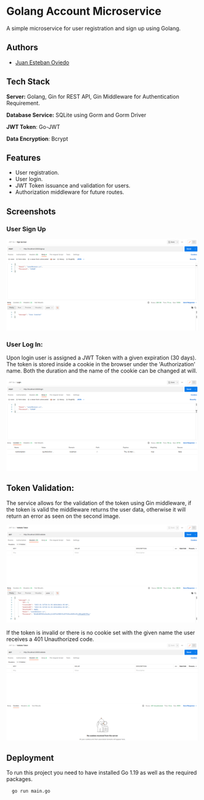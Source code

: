 
# Golang Account Microservice

A simple microservice for user registration and sign up using Golang.





## Authors

- [Juan Esteban Oviedo](https://www.github.com/juanoviedog)


## Tech Stack

**Server:** Golang, Gin for REST API, Gin Middleware for Authentication Requirement.

**Database Service:** SQLite using Gorm and Gorm Driver

**JWT Token**: Go-JWT

**Data Encryption**: Bcrypt


## Features

- User registration.
- User login.
- JWT Token issuance and validation for users.
- Authorization middleware for future routes. 


## Screenshots

### User Sign Up
![App Screenshot](https://raw.githubusercontent.com/juanoviedog/golang-ms/main/screenshots/SignUp.png)

### User Log In: 
Upon login user is assigned a JWT Token with a given expiration (30 days). The token is stored inside a cookie in the browser under the 'Authorization' name. Both the duration and the name of the cookie can be changed at will. 

![App Screenshot](https://raw.githubusercontent.com/juanoviedog/golang-ms/main/screenshots/LoginCookie.png)

## Token Validation:
The service allows for the validation of the token using Gin middleware, if the token is valid the middleware returns the user data, otherwise it will return an error as seen on the second image.

![App Screenshot](https://raw.githubusercontent.com/juanoviedog/golang-ms/main/screenshots/TokenValidation.png)

If the token is invalid or there is no cookie set with the given name the user receives a 401 Unauthorized code. 
![App Screenshot](https://raw.githubusercontent.com/juanoviedog/golang-ms/main/screenshots/TokenValidationError.png)

## Deployment

To run this project you need to have installed Go 1.19 as well as the required packages.

```bash
  go run main.go
```
